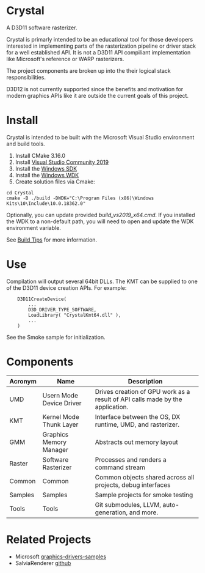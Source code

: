 # Crystal
A D3D11 software rasterizer.

Crystal is primarly intended to be an educational tool for those developers interested in implementing parts of the rasterization pipeline or driver stack for a well established API. It is not a D3D11 API compiliant implementation like Microsoft's reference or WARP rasterizers.

The project components are broken up into the their logical stack responsibilities.

D3D12 is not currently supported since the benefits and motivation for modern graphics APIs like it are outside the current goals of this project.

# Install

Crystal is intended to be built with the Microsoft Visual Studio environment and build tools.

1. Install CMake 3.16.0
1. Install [Visual Studio Community 2019](https://visualstudio.microsoft.com/vs/)
1. Install the [Windows SDK](https://developer.microsoft.com/en-US/windows/downloads/windows-10-sdk)
1. Install the [Windows WDK](https://docs.microsoft.com/en-us/windows-hardware/drivers/download-the-wdk)
1. Create solution files via Cmake:
```
cd Crystal
cmake -B ./build -DWDK="C:\Program Files (x86)\Windows Kits\10\Include\10.0.18362.0"
```

Optionally, you can update provided _build\_vs2019\_x64.cmd_. If you installed the WDK to a non-default path, you will need to open and update the WDK environment variable.

See [Build Tips](build.md) for more information.

# Use

Compilation will output several 64bit DLLs. The KMT can be supplied to one of the D3D11 device creation APIs. For example:

```
    D3D11CreateDevice(
        ...
        D3D_DRIVER_TYPE_SOFTWARE,
        LoadLibrary( "CrystalKmt64.dll" ),
        ...
    )
```

See the Smoke sample for initialization.

# Components

| Acronym | Name  | Description  |
|---|---|---|
| UMD | Usern Mode Device Driver | Drives creation of GPU work as a result of API calls made by the application.  |
| KMT | Kernel Mode Thunk Layer | Interface between the OS, DX runtime, UMD, and rasterizer. |
| GMM | Graphics Memory Manager | Abstracts out memory layout  |
| Raster | Software Rasterizer | Processes and renders a command stream |
| Common | Common | Common objects shared across all projects, debug interfaces |
| Samples | Samples | Sample projects for smoke testing |
| Tools | Tools | Git submodules, LLVM, auto-generation, and more. |

# Related Projects

* Microsoft [graphics-drivers-samples](https://github.com/microsoft/graphics-driver-samples)
* SalviaRenderer [github](https://github.com/wuye9036/SalviaRenderer)